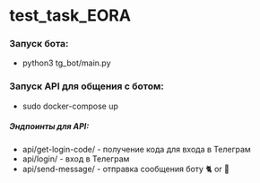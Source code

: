 # test_task_EORA

### Запуск бота:
- python3 tg_bot/main.py

### Запуск API для общения с ботом:
- sudo docker-compose up

##### Эндпоинты для API:
- api/get-login-code/ - получение кода для входа в Телеграм
- api/login/ - вход в Телеграм
- api/send-message/ - отправка сообщения боту :cat2: or :bread:

